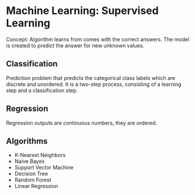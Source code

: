 # Machine Learning: Supervised Learning

Concept: Algorithm learns from comes with the correct answers. The model is created to predict the answer for new unknown values.

## Classification
Prediction problem that predicts the categorical class labels which are discrete and unordered. 
It is a two-step process, consisting of a learning step and a classification step.



## Regression
Regression outputs are continuous numbers, they are ordered.


## Algorithms
* K-Nearest Neighbors
* Naive Bayes
* Support Vector Machine
* Decision Tree
* Random Forest
* Linear Regression




